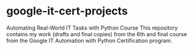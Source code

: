 # google-it-cert-projects
Automating Real-World IT Tasks with Python Course
This repository contains my work (drafts and final copies) from the 6th and final course from the Google IT Automation with Python Certification program.
